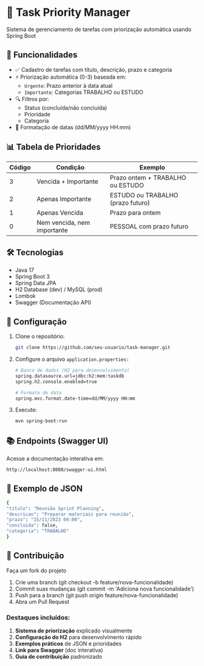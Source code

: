 # 🚀 Task Priority Manager

Sistema de gerenciamento de tarefas com priorização automática usando Spring Boot

## 📌 Funcionalidades

- ✅ Cadastro de tarefas com título, descrição, prazo e categoria
- ⚡ Priorização automática (0-3) baseada em:
  - `Urgente`: Prazo anterior à data atual
  - `Importante`: Categorias TRABALHO ou ESTUDO
- 🔍 Filtros por:
  - Status (concluída/não concluída)
  - Prioridade
  - Categoria
- 📅 Formatação de datas (dd/MM/yyyy HH:mm)

## 📊 Tabela de Prioridades

| Código | Condição                   | Exemplo                |
|--------|----------------------------|------------------------|
| 3      | Vencida + Importante       | Prazo ontem + TRABALHO ou ESTUDO |
| 2      | Apenas Importante          | ESTUDO ou TRABALHO (prazo futuro)  |
| 1      | Apenas Vencida             | Prazo para ontem  |
| 0      | Nem vencida, nem importante| PESSOAL com prazo futuro |

## 🛠 Tecnologias

- Java 17
- Spring Boot 3
- Spring Data JPA
- H2 Database (dev) / MySQL (prod)
- Lombok
- Swagger (Documentação API)

## 🔧 Configuração

1. Clone o repositório:
   ```bash
   git clone https://github.com/seu-usuario/task-manager.git

2. Configure o arquivo `application.properties:`
   ```bash
   # Banco de dados (H2 para desenvolvimento)
   spring.datasource.url=jdbc:h2:mem:taskdb
   spring.h2.console.enabled=true

   # Formato de data
   spring.mvc.format.date-time=dd/MM/yyyy HH:mm
   
3. Execute:
   ```bash
   mvn spring-boot:run

## 📚 Endpoints (Swagger UI)

Acesse a documentação interativa em:
  ```bash
  http://localhost:8080/swagger-ui.html
```

## 🎯 Exemplo de JSON
  ```bash
  {
  "titulo": "Reunião Sprint Planning",
  "descricao": "Preparar materiais para reunião",
  "prazo": "15/11/2023 09:00",
  "concluida": false,
  "categoria": "TRABALHO"
  }
```
## 🤝 Contribuição
Faça um fork do projeto

1. Crie uma branch (git checkout -b feature/nova-funcionalidade)
2. Commit suas mudanças (git commit -m 'Adiciona nova funcionalidade')
3. Push para a branch (git push origin feature/nova-funcionalidade)
4. Abra um Pull Request


### Destaques incluídos:
1. **Sistema de priorização** explicado visualmente
2. **Configuração do H2** para desenvolvimento rápido
3. **Exemplos práticos** de JSON e prioridades
4. **Link para Swagger** (doc interativa)
5. **Guia de contribuição** padronizado
